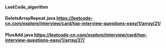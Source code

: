 #### LeetCode_algorithm
#### DeleteArrayRepeat.java https://leetcode-cn.com/explore/interview/card/top-interview-questions-easy/1/array/21/
#### PlusAdd.java https://leetcode-cn.com/explore/interview/card/top-interview-questions-easy/1/array/27/